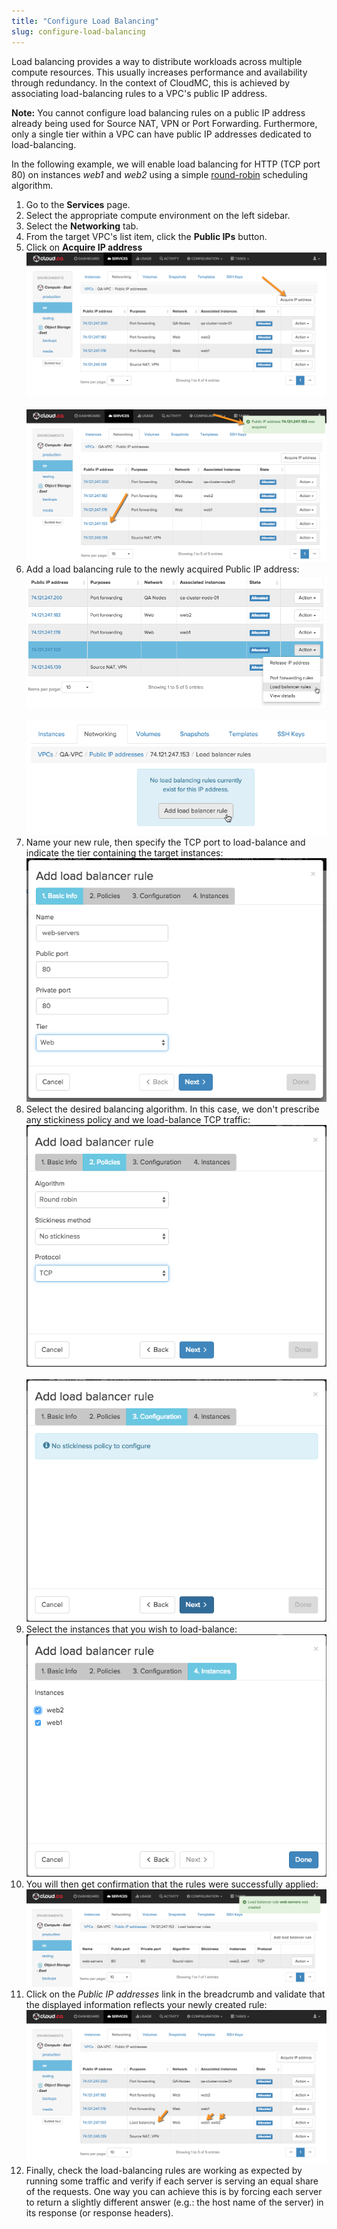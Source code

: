 ```yaml
---
title: "Configure Load Balancing"
slug: configure-load-balancing
---
```



Load balancing provides a way to distribute workloads across multiple compute resources. This usually increases performance and availability through redundancy. In the context of CloudMC, this is achieved by associating load-balancing rules to a VPC's public IP address.

**Note:** You cannot configure load balancing rules on a public IP address already being used for Source NAT, VPN or Port Forwarding. Furthermore, only a single tier within a VPC can have public IP addresses dedicated to load-balancing.

In the following example, we will enable load balancing for HTTP (TCP port 80) on instances *web1* and *web2* using a simple [round-robin](https://en.wikipedia.org/wiki/Round-robin_scheduling) scheduling algorithm.

1. Go to the **Services** page.
1. Select the appropriate compute environment on the left sidebar.
1. Select the **Networking** tab.
1. From the target VPC's list item, click the **Public IPs** button.
1. Click on **Acquire IP address**
![Acquire IP address](/assets/load-balancing-en-1.jpeg) <br><br>
![IP address acquired](/assets/load-balancing-en-2.jpeg)
1. Add a load balancing rule to the newly acquired Public IP address:
![Load balancer rules](/assets/load-balancing-en-3.jpeg) <br><br>
![Add load balancer rule](/assets/load-balancing-en-4.jpeg)
1. Name your new rule, then specify the TCP port to load-balance and indicate the tier containing the target instances:
![Add load balancer rule, basic info](/assets/load-balancing-en-5.jpeg)
1. Select the desired balancing algorithm. In this case, we don't prescribe any stickiness policy and we load-balance TCP traffic:
![Add load balancer rule, policies](/assets/load-balancing-en-6.jpeg) <br><br>
![Add load balancer rule, configuration](/assets/load-balancing-en-7.jpeg)
1. Select the instances that you wish to load-balance:
![Add load balancer rule, instances](/assets/load-balancing-en-8.jpeg)
1. You will then get confirmation that the rules were successfully applied:
![Load balancer rule created](/assets/load-balancing-en-9.jpeg)
1. Click on the *Public IP addresses* link in the breadcrumb and validate that the displayed information reflects your newly created rule:
![List of public IP addresses](/assets/load-balancing-en-10.jpeg)
1. Finally, check the load-balancing rules are working as expected by running some traffic and verify if each server is serving an equal share of the requests. One way you can achieve this is by forcing each server to return a slightly different answer (e.g.: the host name of the server) in its response (or response headers).

